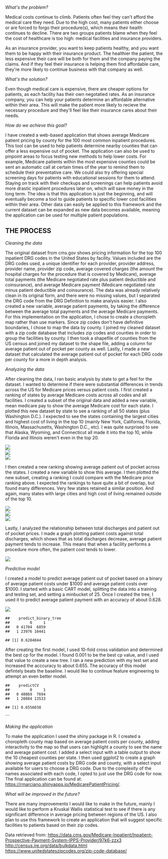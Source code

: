 *What's the problem?*

Medical costs continue to climb. Patients often feel they can't afford
the medical care they need. Due to the high cost, many patients either
choose or are forced to forgo their procedure(s), which means their
health continues to decline. There are two groups patients blame when
they feel the cost of healthcare is too high: medical facilities and
insurance providers.

As an insurance provider, you want to keep patients healthy, and you
want them to be happy with their insurance product. The healthier the
patient, the less expensive their care will be both for them and the
company paying the claims. And if they feel their insurance is helping
them find affordable care, they're more likely to continue business with
that company as well.

*What's the solution?*

Even though medical care is expensive, there are cheaper options for
patients, as each facility has their own negotatied rates. As an
insurance company, you can help your patients determine an affordable
alternative within their area. This will make the patient more likely to
recieve the necessary procedure and they'll feel like their insurance
cares about their needs.

*How do we achieve this goal?*

I have created a web-based application that shows average Medicare
patient pricing by county for the 100 most common inpatient procedures.
This tool can be used to help patients determine nearby counties that
can offer a less expensive out of pocket. The application can also be
used to pinpoint areas to focus testing new methods to help lower costs.
For example, Medicare patients within the most expensive counties could
be sent an automatic call at certain times of the year to remind them to
schedule their preventative care. We could also try offering special
screening days for patients with educational sessions for them to
attend. Staying on track with their checkups and screenings can help
patients avoid more drastic inpatient procedures later on, which will
save money in the long term. The idea is that this application is just
the beginning, and will eventually become a tool to guide patients to
specific lower cost facilities within their area. Other data can easily
be applied to this framework and the current dataset can be expanded as
new data becomes available, meaning the application can be used for
multiple patient populations.

THE PROCESS
-----------

*Cleaning the data*

The original dataset from cms.gov shows pricing information for the top
100 inpatient DRG codes in the United States by facility. Values
included are the DRG codes used, a unique identifier for each provider,
provider address, provider name, provider zip code, average covered
charges (the amount the hospital charges for the procedure that is
covered by Medicare), average total payments (the Medicare negotiated
rate plus patient deductible and coinsurance), and average Medicare
payment (Medicare negotiated rate minus patient deductible and
coinsurance). The data was already relatively clean in its original
form, and there were no missing values, but I separated the DRG code
from the DRG Definition to make analysis easier. I also created a new
variable, average patient payments, by taking the difference between the
average total payments and the average Medicare payments. For this
implementation on the application, I chose to create a choropleth map
rather than use markers. Since zip codes don't have definitive
boundaries, I chose to map the data by county. I joined my cleaned
dataset with a zip code database that includes zip codes and counties in
order to group the facilities by county. I then took a shapefile of
counties from the US census and joined my dataset to the shape file,
adding a column for average patient out of pocket per county as well.
Lastly, I made a new dataset that calculated the average patient out of
pocket for each DRG code per county for a more in depth analysis.

*Analyzing the data*

After cleaning the data, I ran basic analysis by state to get a feel for
the dataset. I wanted to determine if there were substantial differences
in trends across the US for Medicare prices versus patient costs. I
first created a ranking of states by average Medicare costs across all
codes and all facilities. I created a subset of the original data and
added a new variable, mean medicare pay to show the average Medicare
cost for each state. I plotted this new dataset by state to see a
ranking of all 50 states (plus Washington D.C.). I expected to see the
states containing the largest cities and highest cost of living in the
top 10 (mainly New York, California, Florida, Illinois, Massachusetts,
Washington D.C., etc). I was quite surprised to see that Alaska,
Wyoming, and Connecticut all made it into the top 10, while Florida and
Illinois weren't even in the top 20.

<img src="Knowledge_is_Savings_Final_Report_files/figure-markdown_strict/payment-1.png" style="display: block; margin: auto;" /><img src="Knowledge_is_Savings_Final_Report_files/figure-markdown_strict/payment-2.png" style="display: block; margin: auto;" /><img src="Knowledge_is_Savings_Final_Report_files/figure-markdown_strict/payment-3.png" style="display: block; margin: auto;" />

I then created a new ranking showing average patient out of pocket
across the states. I created a new variable to show this average. I then
plotted the new subset, creating a ranking I could compare with the
Medicare price ranking above. I expected the rankings to have quite a
bit of overlap, but found many differences. Very few states retained a
similar position. And again, many states with large cities and high cost
of living remained outside of the top 10.

<img src="Knowledge_is_Savings_Final_Report_files/figure-markdown_strict/payment2-1.png" style="display: block; margin: auto;" /><img src="Knowledge_is_Savings_Final_Report_files/figure-markdown_strict/payment2-2.png" style="display: block; margin: auto;" /><img src="Knowledge_is_Savings_Final_Report_files/figure-markdown_strict/payment2-3.png" style="display: block; margin: auto;" />

Lastly, I analyzed the relationship between total discharges and patient
out of pocket prices. I made a graph plotting patient costs against
total discharges, which shows that as total discharges decrease, average
patient payment tends to increase. This means that when a facility
performs a procedure more often, the patient cost tends to lower.

![](Knowledge_is_Savings_Final_Report_files/figure-markdown_strict/payment3-1.png)

*Predictive model*

I created a model to predict average patient out of pocket based on a
binary of average patient costs under $1000 and average patient costs
over $1000. I started with a basic CART model, splitting the data into a
training and testing set, and setting a minbucket of 25. Once I created
the tree, I used it to predict average patient payment with an accuracy
of about 0.628.

<img src="Knowledge_is_Savings_Final_Report_files/figure-markdown_strict/CART-1.png" style="display: block; margin: auto;" />

    ##    predict_binary_tree
    ##         0     1
    ##   0 41704  6859
    ##   1 23976 10441

    ## [1] 0.6284044

After creating the first model, I used 10-fold cross validation and
determined the best cp for the model. I found 0.001 to be the best cp
value, and I used that value to create a new tree. I ran a new
prediction with my test set and increased the acccuracy to about 0.655.
The accuracy of this model defintely beats the baseline. I would like to
continue feature engineering to attempt an even better model.

    ##    predictCV
    ##         0     1
    ##   0 40869  7694
    ##   1 20884 13533

    ## [1] 0.6556038

\`\`\`

*Making the application*

To make the application I used the shiny package in R. I created a
choropleth county map based on average patient costs per county, adding
interactivity to the map so that users can highlight a county to see the
name and average patient cost. I added a select input with a table
output to show the 10 cheapest counties per state. I then used ggplot2
to create a graph showing average patient costs by DRG code and county,
with a select input available for users to choose a DRG code. Due to the
complexity of the names associated with each code, I opted to just use
the DRG code for now. The final application can be found at:
<https://rmarciano.shinyapps.io/MedicarePatientPricing/>.

*What will be improved in the future?*

There are many improvements I would like to make in the future, mainly I
would like to perform a Kruskal Wallis statistical test to see if there
is any significant difference in average pricing between regions of the
US. I also plan to use this framework to create an application that will
suggest specific facilities to patients based on their zip codes.

Data retrieved from:
<https://data.cms.gov/Medicare-Inpatient/Inpatient-Prospective-Payment-System-IPPS-Provider/97k6-zzx3>
<http://census.ire.org/data/bulkdata.html>
<https://www.unitedstateszipcodes.org/zip-code-database/>

